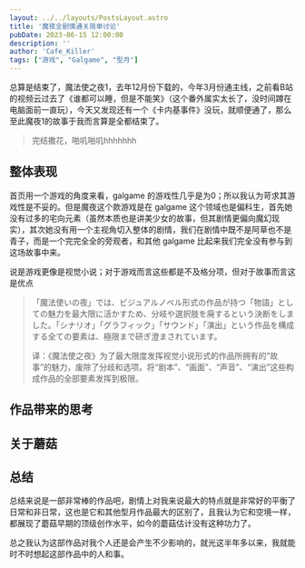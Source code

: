 ```yaml
---
layout: ../../layouts/PostsLayout.astro
title: '魔夜全剧情通关简单讨论'
pubDate: 2023-06-15 12:00:00
description: ''
author: 'Cafe_Killer'
tags: ["游戏", "Galgame", "型月"]
---
```


总算是结束了，魔法使之夜1，去年12月份下载的，今年3月份通主线，之前看B站的视频云过去了《谁都可以睡，但是不能笑》（这个番外属实太长了，没时间蹲在电脑面前一直玩），今天又发现还有一个《卡内基事件》没玩，就顺便通了，那么至此魔夜1的故事于我而言算是全都结束了。

> 完结撒花，啪叽啪叽hhhhhhh

## 整体表现

首页用一个游戏的角度来看，galgame 的游戏性几乎是为0；所以我认为苛求其游戏性是不妥的。但是魔夜这个款游戏是在 galgame 这个领域也是偏科生，首先她没有过多的宅向元素（虽然本质也是讲美少女的故事，但其剧情更偏向魔幻现实），其次她没有用一个主视角切入整体的剧情，我们在剧情中既不是阿草也不是青子，而是一个完完全全的旁观者，和其他 galgame 比起来我们完全没有参与到这场故事中来。

说是游戏更像是视觉小说；对于游戏而言这些都是不及格分项，但对于故事而言这是优点

> 「魔法使いの夜」では、ビジュアルノベル形式の作品が持つ「物語」としての魅力を最大限に活かすため、分岐や選択肢を廃するという決断をしました。「シナリオ」「グラフィック」「サウンド」「演出」という作品を構成する全ての要素は、極限まで研ぎ澄まされています。  
>   
> 译：《魔法使之夜》为了最大限度发挥视觉小说形式的作品所拥有的“故事”的魅力，废除了分歧和选项。将“剧本”、“画面”、“声音”、“演出”这些构成作品的全部要素发挥到极限。  

## 作品带来的思考

## 关于蘑菇

## 总结

总结来说是一部非常棒的作品吧，剧情上对我来说最大的特点就是非常好的平衡了日常和非日常，这也是它和其他型月作品最大的区别了，且我认为它和空境一样，都展现了蘑菇早期的顶级创作水平，如今的蘑菇估计没有这种功力了。

总之我认为这部作品对我个人还是会产生不少影响的，就光这半年多以来，我就能时不时想起这部作品中的人和事。
